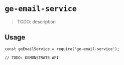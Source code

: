 # `ge-email-service`

> TODO: description

## Usage

```
const geEmailService = require('ge-email-service');

// TODO: DEMONSTRATE API
```
